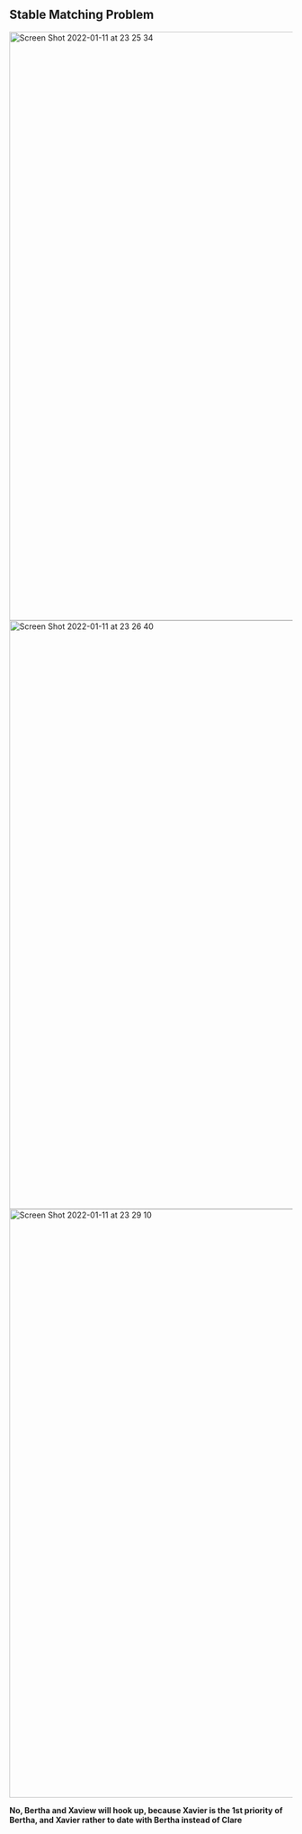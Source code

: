 ## Stable Matching Problem
<img width="1045" alt="Screen Shot 2022-01-11 at 23 25 34" src="https://user-images.githubusercontent.com/37787994/149075252-745ee79f-6665-41e2-8f02-0a353ab80172.png">
<img width="1045" alt="Screen Shot 2022-01-11 at 23 26 40" src="https://user-images.githubusercontent.com/37787994/149075379-22513cb0-c07e-4108-aee4-4f08d1997f66.png">
<img width="1045" alt="Screen Shot 2022-01-11 at 23 29 10" src="https://user-images.githubusercontent.com/37787994/149075660-35cefbdd-0ca0-4b74-bbdd-90c04d1de6e2.png">

**No, Bertha and Xaview will hook up, because Xavier is the 1st priority of Bertha, and Xavier rather to date with Bertha instead of Clare**





